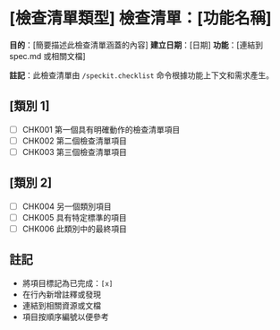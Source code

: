 # [檢查清單類型] 檢查清單：[功能名稱]

**目的**：[簡要描述此檢查清單涵蓋的內容]
**建立日期**：[日期]
**功能**：[連結到 spec.md 或相關文檔]

**註記**：此檢查清單由 `/speckit.checklist` 命令根據功能上下文和需求產生。

<!--
  ============================================================================
  重要：以下檢查清單項目僅為說明目的的範例項目。

  /speckit.checklist 命令必須根據以下內容替換這些項目：
  - 使用者的特定檢查清單請求
  - spec.md 中的功能需求
  - plan.md 中的技術上下文
  - tasks.md 中的實作細節

  不要在產生的檢查清單檔案中保留這些範例項目。
  ============================================================================
-->

## [類別 1]

- [ ] CHK001 第一個具有明確動作的檢查清單項目
- [ ] CHK002 第二個檢查清單項目
- [ ] CHK003 第三個檢查清單項目

## [類別 2]

- [ ] CHK004 另一個類別項目
- [ ] CHK005 具有特定標準的項目
- [ ] CHK006 此類別中的最終項目

## 註記

- 將項目標記為已完成：`[x]`
- 在行內新增註釋或發現
- 連結到相關資源或文檔
- 項目按順序編號以便參考
